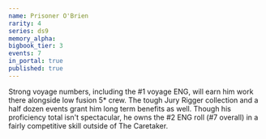 ```yaml
---
name: Prisoner O'Brien
rarity: 4
series: ds9
memory_alpha:
bigbook_tier: 3
events: 7
in_portal: true
published: true
---
```


Strong voyage numbers, including the #1 voyage ENG, will earn him work there alongside low fusion 5* crew. The tough Jury Rigger collection and a half dozen events grant him long term benefits as well. Though his proficiency total isn't spectacular, he owns the #2 ENG roll (#7 overall) in a fairly competitive skill outside of The Caretaker.
